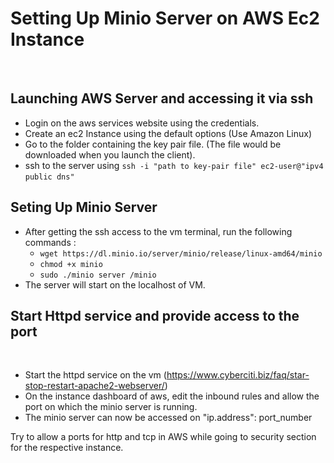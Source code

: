 # Setting Up Minio Server on AWS Ec2 Instance
​
## Launching AWS Server and accessing it via ssh
- Login on the aws services website using the credentials.
- Create an ec2 Instance using the default options (Use Amazon Linux)
- Go to the folder containing the key pair file. (The file would be downloaded when you launch the client).
- ssh to the server using `ssh -i "path to key-pair file" ec2-user@"ipv4 public dns"`
​
## Seting Up Minio Server
- After getting the ssh access to the vm terminal, run the following commands :
​
    - ```wget https://dl.minio.io/server/minio/release/linux-amd64/minio```
​
    - ```chmod +x minio```
    - ```sudo ./minio server /minio```
​
- The server will start on the localhost of VM.
​
## Start Httpd service and provide access to the port
​
- Start the httpd service on the vm (https://www.cyberciti.biz/faq/star-stop-restart-apache2-webserver/)
​
- On the instance dashboard of aws, edit the inbound rules and allow the port on which the minio server is running.
​
- The minio server can now be accessed on "ip.address": port_number

Try to allow a ports for http and tcp in AWS while going to security section for the respective instance.
